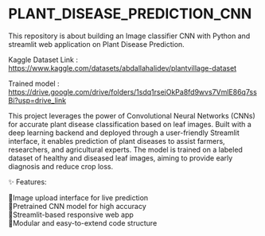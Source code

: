 # PLANT_DISEASE_PREDICTION_CNN
This repository is about building an Image classifier CNN with Python and streamlit web application on Plant Disease Prediction.

Kaggle Dataset Link : https://www.kaggle.com/datasets/abdallahalidev/plantvillage-dataset

Trained model : https://drive.google.com/drive/folders/1sdq1rseiOkPa8fd9wvs7VmlE86q7ssBi?usp=drive_link

This project leverages the power of Convolutional Neural Networks (CNNs) for accurate plant disease classification based on leaf images. Built with a deep learning backend and deployed through a user-friendly Streamlit interface, it enables prediction of plant diseases to assist farmers, researchers, and agricultural experts. The model is trained on a labeled dataset of healthy and diseased leaf images, aiming to provide early diagnosis and reduce crop loss.

✨ Features:

🔸Image upload interface for live prediction
<br>
🔸Pretrained CNN model for high accuracy
<br>
🔸Streamlit-based responsive web app
<br>
🔸Modular and easy-to-extend code structure
